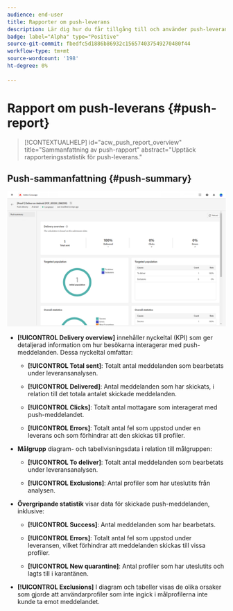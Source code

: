 ```yaml
---
audience: end-user
title: Rapporter om push-leverans
description: Lär dig hur du får tillgång till och använder push-leveransrapporter
badge: label="Alpha" type="Positive"
source-git-commit: fbedfc5d1886b86932c156574037549270480f44
workflow-type: tm+mt
source-wordcount: '198'
ht-degree: 0%

---
```


# Rapport om push-leverans {#push-report}

>[!CONTEXTUALHELP]
>id="acw_push_report_overview"
>title="Sammanfattning av push-rapport"
>abstract="Upptäck rapporteringsstatistik för push-leverans."

## Push-sammanfattning {#push-summary}

![](assets/reporting_push.png)

* **[!UICONTROL Delivery overview]** innehåller nyckeltal (KPI) som ger detaljerad information om hur besökarna interagerar med push-meddelanden. Dessa nyckeltal omfattar:

   * **[!UICONTROL Total sent]**: Totalt antal meddelanden som bearbetats under leveransanalysen.

   * **[!UICONTROL Delivered]**: Antal meddelanden som har skickats, i relation till det totala antalet skickade meddelanden.

   * **[!UICONTROL Clicks]**: Totalt antal mottagare som interagerat med push-meddelandet.

   * **[!UICONTROL Errors]**: Totalt antal fel som uppstod under en leverans och som förhindrar att den skickas till profiler.

* **Målgrupp** diagram- och tabellvisningsdata i relation till målgruppen:

   * **[!UICONTROL To deliver]**: Totalt antal meddelanden som bearbetats under leveransanalysen.

   * **[!UICONTROL Exclusions]**: Antal profiler som har uteslutits från analysen.

* **Övergripande statistik** visar data för skickade push-meddelanden, inklusive:

   * **[!UICONTROL Success]**: Antal meddelanden som har bearbetats.

   * **[!UICONTROL Errors]**: Totalt antal fel som uppstod under leveransen, vilket förhindrar att meddelanden skickas till vissa profiler.

   * **[!UICONTROL New quarantine]**: Antal profiler som har uteslutits och lagts till i karantänen.

* **[!UICONTROL Exclusions]** I diagram och tabeller visas de olika orsaker som gjorde att användarprofiler som inte ingick i målprofilerna inte kunde ta emot meddelandet.